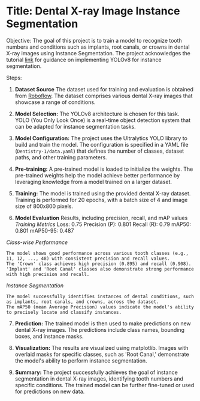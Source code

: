 # Title: Dental X-ray Image Instance Segmentation

Objective: The goal of this project is to train a model to recognize tooth numbers and conditions such as implants, root canals, or crowns in dental X-ray images using Instance Segmentation. The project acknowledges the tutorial [link](https://www.youtube.com/watch?v=ytlhMAF6ok0&t=1736s) for guidance on implementing YOLOv8 for instance segmentation.

Steps:

1. **Dataset Source** The dataset used for training and evaluation is obtained from [Roboflow](https://universe.roboflow.com/bassem-ahmed-ouwsa/dentistry-vbril). The dataset comprises various dental X-ray images that showcase a range of conditions. 

2. **Model Selection:** The YOLOv8 architecture is chosen for this task. YOLO (You Only Look Once) is a real-time object detection system that can be adapted for instance segmentation tasks.

3. **Model Configuration:** The project uses the Ultralytics YOLO library to build and train the model. The configuration is specified in a YAML file (`Dentistry-1/data.yaml`) that defines the number of classes, dataset paths, and other training parameters.

4. **Pre-training:** A pre-trained model is loaded to initialize the weights. The pre-trained weights help the model achieve better performance by leveraging knowledge from a model trained on a larger dataset.

5. **Training:** The model is trained using the provided dental X-ray dataset. Training is performed for 20 epochs, with a batch size of 4 and image size of 800x800 pixels.


6. **Model Evaluation**  Results, including precision, recall, and mAP values 
  *Training Metrics*
              Loss: 0.75
              Precision (P): 0.801
              Recall (R): 0.79
              mAP50: 0.801
              mAP50-95: 0.487

  *Class-wise Performance*

    The model shows good performance across various tooth classes (e.g., 11, 12, ..., 48) with consistent precision and recall values.
    The 'Crown' class achieves high precision (0.895) and recall (0.908).
    'Implant' and 'Root Canal' classes also demonstrate strong performance with high precision and recall.

 *Instance Segmentation*

    The model successfully identifies instances of dental conditions, such as implants, root canals, and crowns, across the dataset.
    The mAP50 (mean Average Precision) values indicate the model's ability to precisely locate and classify instances.


7. **Prediction:** The trained model is then used to make predictions on new dental X-ray images. The predictions include class names, bounding boxes, and instance masks.

8. **Visualization:** The results are visualized using matplotlib. Images with overlaid masks for specific classes, such as 'Root Canal,' demonstrate the model's ability to perform instance segmentation.

9. **Summary:** The project successfully achieves the goal of instance segmentation in dental X-ray images, identifying tooth numbers
and specific conditions. The trained model can be further fine-tuned or used for predictions on new data.





